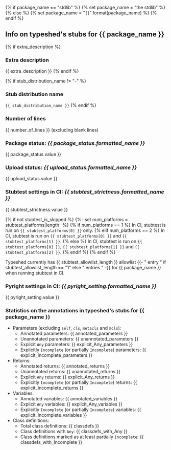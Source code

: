 {% if package_name == "stdlib" %}
{% set package_name = "the stdlib" %}
{% else %}
{% set package_name = "`{}`".format(package_name) %}
{% endif %}

## Info on typeshed's stubs for {{ package_name }}

{% if extra_description %}
### Extra description

{{ extra_description }}
{% endif %}

{% if stub_distribution_name != "-" %}
### Stub distribution name

`{{ stub_distribution_name }}`
{% endif %}

### Number of lines

{{ number_of_lines }} (excluding blank lines)

### Package status: *{{ package_status.formatted_name }}*

{{ package_status.value }}

### Upload status: *{{ upload_status.formatted_name }}*

{{ upload_status.value }}

### Stubtest settings in CI: *{{ stubtest_strictness.formatted_name }}*

{{ stubtest_strictness.value }}

{% if not stubtest_is_skipped %}
{%- set num_platforms = stubtest_platforms|length -%}
{% if num_platforms == 1 %}
In CI, stubtest is run on `{{ stubtest_platforms[0] }}` only.
{% elif num_platforms == 2 %}
In CI, stubtest is run on `{{ stubtest_platforms[0] }}` and `{{ stubtest_platforms[1] }}`.
{% else %}
In CI, stubtest is run on `{{ stubtest_platforms[0] }}`, `{{ stubtest_platforms[1] }}` and `{{ stubtest_platforms[2] }}`.
{% endif %}
{% endif %}

Typeshed currently has {{ stubtest_allowlist_length }} allowlist
{{- " entry " if stubtest_allowlist_length == "1" else " entries " -}}
for {{ package_name }} when running stubtest in CI.

### Pyright settings in CI: *{{ pyright_setting.formatted_name }}*

{{ pyright_setting.value }}

### Statistics on the annotations in typeshed's stubs for {{ package_name }}

- Parameters (excluding `self`, `cls`, `metacls` and `mcls`):
    - Annotated parameters: {{ annotated_parameters }}
    - Unannotated parameters: {{ unannotated_parameters }}
    - Explicit `Any` parameters: {{ explicit_Any_parameters }}
    - Explicitly `Incomplete` (or partially `Incomplete`) parameters: {{ explicit_Incomplete_parameters }}
- Returns:
    - Annotated returns: {{ annotated_returns }}
    - Unannotated returns: {{ unannotated_returns }}
    - Explicit `Any` returns: {{ explicit_Any_returns }}
    - Explicitly `Incomplete` (or partially `Incomplete`) returns: {{ explicit_Incomplete_returns }}
- Variables:
    - Annotated variables: {{ annotated_variables }}
    - Explicit `Any` variables: {{ explicit_Any_variables }}
    - Explicitly `Incomplete` (or partially `Incomplete`) variables: {{ explicit_Incomplete_variables }}
- Class definitions:
    - Total class definitions: {{ classdefs }}
    - Class definitions with `Any`: {{ classdefs_with_Any }}
    - Class definitions marked as at least partially `Incomplete`: {{ classdefs_with_Incomplete }}
